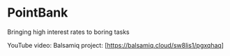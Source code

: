 # PointBank
Bringing high interest rates to boring tasks

YouTube video: 
Balsamiq project: [https://balsamiq.cloud/sw8lis1/pgxqhaq]